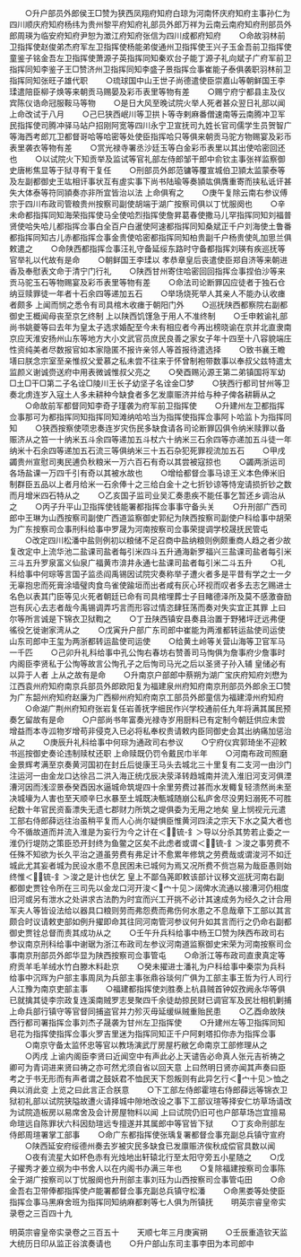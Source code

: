 <!-- { "loadSidebar": true } -->
　　○升户部员外郎侯王□赞为狭西凤翔府知府白琼为河南怀庆府知府主事孙仁为四川顺庆府知府杨纬为贵州黎平府知府礼部员外郎万祥为云南云南府知府刑部员外郎周瑛为临安府知府尹恕为澂江府知府张信为四川成都府知府
　　○命故羽林前卫指挥使赵俊弟杰府军左卫指挥使杨能弟俊通州卫指挥使王兴子玉金吾前卫指挥使童鉴子铭金吾左卫指挥使萧源子英指挥同知秦欢台子能丁源子礼向斌子广府军前卫指挥同知李鉴子王□赞济州卫指挥同知李盛子景指挥佥事崔能子泰俱袭职羽林前卫指挥同知张旺子雄代职
　　○琉球国中山王世子尚德遣使臣崇嘉山等朝鲜国王李瑈遣陪臣柳子焕等来朝贡马赐晏及彩币表里等物有差
　　○赐宁府宁都县主及仪宾陈仪诰命冠服鞍马等物
　　○是日大风至晚试院火举人死者甚众翌日礼部以闻  上命改试于八月
　　○己巳狭西岷川等卫拱卜等寺剌麻番僧速南等云南腾冲卫军民指挥使司腾冲驿马站户招刚阿宽等四川永宁卫宣抚司九姓长官司儒学生员贺智广等海西考郎兀卫都督哥哈等哈密等处使臣指挥哈只等俱来朝贡马驼方物赐宴及彩币表里袭衣等物有差
　　○赏光禄寺署丞沙廷玉等白金彩币表里以其出使哈密回还也
　　○以试院火下知贡举及监试等官礼部左侍郎邹干郎中俞钦主事张祥监察御史唐彬焦显等于狱寻宥干复任
　　○刑部员外郎范镛等覆宣城伯卫頴太监蒙泰等及左副都御史王竑相讦事状互有虗实事下尚书陆瑜等奏頴竑俱膺重寄而挟私诋讦甚失大体泰等符同頴奏亦非所宜皆治以法  上命俱宥之
　　○庚午复除云南右参议傅宗于四川布政司管粮贵州按察司副使胡端于湖广按察司俱以丁忧服阕也
　　○辛未命都指挥同知海荣指挥使马全使哈烈指挥使詹昇葛春使撒马儿罕指挥同知刘福普贤使哈失哈儿都指挥佥事白全百户白暹使阿速都指挥同知桑斌正千户刘海使土鲁番都指挥同知古儿赤都指挥佥事金贵使哈密都指挥同知柏贵副千户杨贵使癿加思兰俱敕遣之
　　○命陕西都指挥佥事汪礼守备延绥东路时守备都指挥刘瑛有疾巡抚等官举礼以代故有是命
　　○朝鲜国王李瑈以  孝恭章皇后丧遣使臣郑自济等来朝进香及奉慰表文命于清宁门行礼
　　○陕西甘州寄住哈密回回指挥佥事捏伯沙等来贡马驼玉石等物赐宴及彩币表里等物有差
　　○命法司论断罪囚应徒者于独石仓纳豆赎罪徒一年者十石余四等递加五石
　　○举场烧死举人其亲人不能办认收瘗者颇多  上闻而悯之悉令有司具棺木收瘗于朝阳门外
　　○巡抚陕西都察院右副都御史王概闻母丧至京乞终制  上以陕西饥馑急于用人不准终制
　　○壬申敕谕礼部尚书姚夔等曰去年为皇太子选求婚配至今未有相应者今再出榜晓谕在京并北直隶南京应天淮安扬州山东等地方大小文武官员庶民良善之家女子年十四至十八容貌端庄性资纯美者尽数报官如本家隐匿不报许亲邻人等首报待遣选择
　　○致书襄王瞻墡曰朕念宗室至亲惟叔父爱慕之私未尝不往来于怀曾制袍带数事以奉叔父兹特遣太监颜义谢诚赍送府中用表微诚惟叔父亮之
　　○癸酉赐沁源王第二弟镇国将军幼□土□干□第二子名诠□陵川王长子幼坚子名诠金□梦
　　○狭西行都司甘州等卫奏北虏连岁入寇土人多未耕种今缺食者多乞发廪赈济并给与种子俾各耕耨从之
　　○命故前军都督同知李奇子瑾袭为府军前卫指挥使
　　○升建州左卫都指挥佥事那可为都指挥同知指挥同知滩纳哈哈当为指挥使指挥佥事阿卜哈监卜为指挥同知
　　○狭西按察使项忠奏连岁灾伤民多缺食请各司论断罪囚俱令纳米赎罪以备赈济从之笞一十纳米五斗余四等递加五斗杖六十纳米三石余四等亦递加五斗徒一年纳米十石余四等递加五石流三等俱纳米三十五石杂犯死罪视流加五石
　　○甲戌蠲贵州宣慰司夷民逋负秋粮米一万六百石有奇以其尝被寇掠也
　　○蠲两浙运司各场盐课一万四千引有奇以其被水故也
　　○增给都督佥事马谅王义本色俸米旧制群臣五品以上者月给米一石余俸十之三给白金十之七折钞谅等恃宠请损折钞之数而月增米四石特从之
　　○乙亥国子监司业吴汇奏患疾不能任事乞暂还乡调治从之
　　○丙子升平山卫指挥使钱能署都指挥佥事事守备头关
　　○升刑部广西司郎中王琳为山西按察司副使广西道监察御史郭纪为陕西按察司副使户科给事中胡荣为广东按察司佥事刑科给事中罗晟为河南按察司佥事荣提调学校晟抚民管屯
　　○改定四川松潘中盐则例初以粮储不足召商中盐纳粮则例颇重商人趋之者少故复改定中上流华池二盐课司盐者每引米四斗五升通海新罗福兴三盐课司盐者每引米三斗五升罗泉富义仙泉广福黄市渰井永通七盐课司盐者每引米二斗五升
　　○礼科给事中何琮等言国子监丞阎禹锡因试院灾奏称举子遭火者多是平昔有学之士一夕无辜抱忠而死膏涂墙璧肉食鸟雀使踰垣而出者咸有灰心环视而叹者多去志乞赐进士名色以表其门臣等见火死者朝廷已命有司具棺埋葬士子目睹德泽所及莫不感激奋励岂有灰心去志者哉今禹锡调弄巧言而形容过情恣肆狂荡而奏对失实宜正其罪  上曰尔等所言诚是下锦衣卫狱鞫之
　　○丁丑陕西镇安县奏县治置于野猪坪迂远弗便徭役乞徙谢家湾从之
　　○戊寅升户部广东司郎中崔能为两淮都转运盐使司运使山东司郎中王玺为两浙都转运盐使司运使
　　○给黄土岭等关营山海等卫官军马一千匹
　　○己卯升礼科给事中孔公恂右春坊右赞善司马恂俱为詹事府少詹事时内阁臣李贤私于公恂等故言公恂孔子之后恂司马光之后以圣贤子孙入辅  皇储必有以异于人者  上从之故有是命
　　○升南京户部郎中蔡朔为湖广宝庆府知府刘懋为江西袁州府知府南京兵部员外郎欧阳复为福建泉州府知府南京刑部员外郎余王□赞为广东韶州府知府赵廉为广西柳州府知府南京工部员外郎童信为福建漳州府知府
　　○命湖广荆州府知府张岩复任岩善抚字细民作兴学校通前任九年将满其属民预奏乞留故有是命
　　○户部尚书年富奏光禄寺岁用厨料已有定制今朝廷供应未尝增益而本寺泒物岁增苟非侵克入已必将私奉权贵请敕内臣同御史会其出纳痛加惩治从之
　　○庚辰升礼科给事中何琮为通政司右参议
　　○宁府仪宾郭琦坐不迎敕书巡按御史奏论违制赎杖还职  上命赎既仍罚令戴民巾半年
　　○河南布政司照磨金景辉考满至京奏黄河国初在封丘后徙康王马头去城北三十里复有二支河一由沙门注运河一由金龙口达徐吕二洪入海正统戊辰决荥泽转趋城南并流入淮旧河支河俱湮漕河因而浅涩景泰癸酉因水逼城命筑堤四十余里劳费过甚而水发輙复轻溃然尚未至决城壕为人害也至天顺辛巳水暴至土城既决甎城随崩公私庐舍尽没男妇溺死不可胜纪数十年官民资畜漂失无遗七郡财力所筑之堤俱委为无用之地矣  皇上悯视元元遣工部右侍郎薛远往治虽稍平复而人心尚尔疑惧臣惟黄河四渎之宗天下水之莫大者也今不循故道而并流入淮是为妄行为今之计在＜锍-釒＞导以分杀其势若止委之一淮仍行堤防之策臣恐开封终为鱼鳖之区矣不此虑者或谓＜锍-釒＞浚之事劳费不任殊不知欲为长久平治之道虽劳费有弗足计不愈累年修筑之劳费哉或谓浚河不如迁城此尤其妄者城为民设水患不息民困未已城何为焉又况所费不赀岂易为哉臣愚则始终惟＜锍-釒＞浚之是计也伏乞  皇上不鄙刍荛即敕该部计议移文巡抚河南右副都御史贾铨令所在三司先以金龙口河开浚＜宀十见＞阔俾水流通以接漕河仍相度旧河或另有泄水之处讲求古法酌为时宜而兴工开挑不必计其速成务为经久之计合用军夫人等皆设法给以器具口粮则劳而弗怨费而弗伤何水患之不息哉章下工部以其言颇合时议请敕吏部如例升擢即命其往同河南管河参议何升如其言而行之仍命右副都御史贾铨总督而责其成功从之
　　○壬午升兵科给事中杨王□赞为陕西布政司右参议南京刑科给事中谢琚为浙江布政司左参议河南道监察御史宋荣为河南按察司佥事南京刑部员外郎华显为陕西按察司佥事管屯
　　○命浙江等布政司直隶真定等府贡羊毛羊绒水竹白滕木料赴京
　　○癸未擢进士潘礼为户科给事中秦崇为兵科给事中沉晖为户部主事周凤为兵部主事张鼎谷琰何广俱为工部主事王哲为行人司行人江豫为南京吏部主事
　　○福建都指挥使刘胜奏上杭县贼首钟奴孜阙永华等俱已就擒其徒李宗政复连溪南贼罗志旻聚四千余徒劫掠民财已调官军及民壮相机剿捕  上命兵部行镇守等官督同捕盗官并力殄灭毋延缓纵贼重贻民患
　　○乙酉命故陕西行都司署指挥佥事刘杰子晟袭为甘州左卫指挥使
　　○升建州左等卫指挥同知皂花为指挥使指挥佥事火罗吉里迷为指挥同知正千户阿剌塔扣你赤为指挥佥事
　　○南京守备太监怀忠等官以教场演武厅房屋朽敝乞命南京工部修理从之
　　○丙戌  上谕内阁臣李贤曰近闻空中有声此必上天谴告必命真人张元吉祈祷之卿可为青词进来贤曰祷之亦可然尤须自省以回天意  上曰然明日贤亦闻其声奏曰臣考之于书无形而有声者谓之鼓妖君不恤民天下怨叛则有此异乞行＜宀十见＞恤之典以消此变  上览之曰此言正合朕意
　　○下工部左侍郎霍瑄右侍郎薛远等锦衣卫狱初礼部以试院狭隘故遭火请择城中隙地改设之事下工部议瑄等择安仁坊草场请改为试院造板房以易席舍及会计房屋物料以闻  上曰试院仍旧可也户部草场岂宜擅易命瑄远自陈罪状六科因劾瑄远专擅遂并其属郎中等官皆下狱
　　○丁亥命刑部左侍郎周瑄署掌工部事
　　○命广东都指挥使张瑀复署都督佥事充副总兵镇守宣府
　　○陕西延安府绥德州奏去岁被灾民多缺食已发廪赈济俟秋成偿官具数以闻
　　○夜有流星大如杯色赤有光烛地出轩辕北行至太阳守旁五小星随之
　　○戊子擢秀才姜立纲为中书舍人以在内阁书办满三年也
　　○复除福建按察司佥事陈全于湖广按察司以丁忧服阕也升刑部主事刘珏为山西按察司佥事管屯田
　　○命金吾右卫带俸都指挥使卢能署都督佥事充副总兵镇守松潘
　　○命黑娄等处使臣指挥佥事马黑麻舍班为指挥同知纳麻都剌等七人俱为所镇抚
　　明英宗睿皇帝实录卷之三百四十九

明英宗睿皇帝实录卷之三百五十
　　天顺七年三月庚寅朔
　　○壬辰重造钦天监大统历日印从监正谷滨奏请也
　　○升户部山东司主事李田为本司郎中
